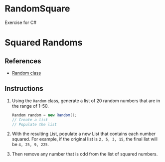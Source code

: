 # RandomSquare

Exercise for C#

# Squared Randoms

## References

- [Random class](https://msdn.microsoft.com/en-us/library/system.random(v=vs.110).aspx)

## Instructions

1. Using the `Random` class, generate a list of 20 random numbers that are in the range of 1-50.

    ```csharp
    Random random = new Random();
    // Create a list
    // Populate the list
    ```

2. With the resulting List, populate a new List that contains each number squared. For example, if the original list is `2, 5, 3, 15`, the final list will be `4, 25, 9, 225`.
3. Then remove any number that is odd from the list of squared numbers.
